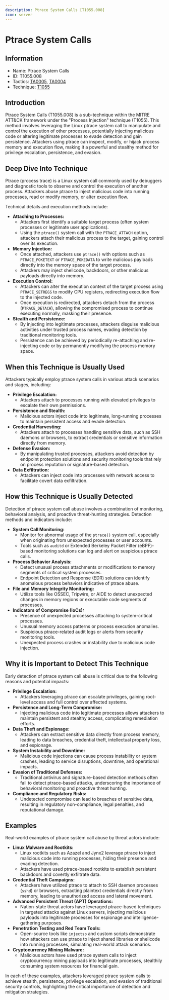 ```yaml
---
description: Ptrace System Calls [T1055.008]
icon: server
---
```


# Ptrace System Calls

## Information

* Name: Ptrace System Calls
* ID: T1055.008
* Tactics: [TA0005](../), [TA0004](../../ta0004/)
* Technique: [T1055](./)

## Introduction

Ptrace System Calls (T1055.008) is a sub-technique within the MITRE ATT\&CK framework under the "Process Injection" technique (T1055). This method involves leveraging the Linux ptrace system call to manipulate and control the execution of other processes, potentially injecting malicious code or altering legitimate processes to evade detection and gain persistence. Attackers using ptrace can inspect, modify, or hijack process memory and execution flow, making it a powerful and stealthy method for privilege escalation, persistence, and evasion.

## Deep Dive Into Technique

Ptrace (process trace) is a Linux system call commonly used by debuggers and diagnostic tools to observe and control the execution of another process. Attackers abuse ptrace to inject malicious code into running processes, read or modify memory, or alter execution flow.

Technical details and execution methods include:

* **Attaching to Processes:**
  * Attackers first identify a suitable target process (often system processes or legitimate user applications).
  * Using the `ptrace()` system call with the `PTRACE_ATTACH` option, attackers attach their malicious process to the target, gaining control over its execution.
* **Memory Injection:**
  * Once attached, attackers use `ptrace()` with options such as `PTRACE_POKETEXT` or `PTRACE_POKEDATA` to write malicious payloads directly into the memory space of the target process.
  * Attackers may inject shellcode, backdoors, or other malicious payloads directly into memory.
* **Execution Control:**
  * Attackers can alter the execution context of the target process using `PTRACE_SETREGS` to modify CPU registers, redirecting execution flow to the injected code.
  * Once execution is redirected, attackers detach from the process (`PTRACE_DETACH`), allowing the compromised process to continue executing normally, masking their presence.
* **Stealth and Persistence:**
  * By injecting into legitimate processes, attackers disguise malicious activities under trusted process names, evading detection by traditional monitoring tools.
  * Persistence can be achieved by periodically re-attaching and re-injecting code or by permanently modifying the process memory space.

## When this Technique is Usually Used

Attackers typically employ ptrace system calls in various attack scenarios and stages, including:

* **Privilege Escalation:**
  * Attackers attach to processes running with elevated privileges to escalate their own permissions.
* **Persistence and Stealth:**
  * Malicious actors inject code into legitimate, long-running processes to maintain persistent access and evade detection.
* **Credential Harvesting:**
  * Attackers attach to processes handling sensitive data, such as SSH daemons or browsers, to extract credentials or sensitive information directly from memory.
* **Defense Evasion:**
  * By manipulating trusted processes, attackers avoid detection by endpoint protection solutions and security monitoring tools that rely on process reputation or signature-based detection.
* **Data Exfiltration:**
  * Attackers can inject code into processes with network access to facilitate covert data exfiltration.

## How this Technique is Usually Detected

Detection of ptrace system call abuse involves a combination of monitoring, behavioral analysis, and proactive threat-hunting strategies. Detection methods and indicators include:

* **System Call Monitoring:**
  * Monitor for abnormal usage of the `ptrace()` system call, especially when originating from unexpected processes or user accounts.
  * Tools such as `auditd` or Extended Berkeley Packet Filter (eBPF)-based monitoring solutions can log and alert on suspicious ptrace calls.
* **Process Behavior Analysis:**
  * Detect unusual process attachments or modifications to memory segments of critical system processes.
  * Endpoint Detection and Response (EDR) solutions can identify anomalous process behaviors indicative of ptrace abuse.
* **File and Memory Integrity Monitoring:**
  * Utilize tools like OSSEC, Tripwire, or AIDE to detect unexpected changes in memory regions or executable code segments of processes.
* **Indicators of Compromise (IoCs):**
  * Presence of unexpected processes attaching to system-critical processes.
  * Unusual memory access patterns or process execution anomalies.
  * Suspicious ptrace-related audit logs or alerts from security monitoring tools.
  * Unexpected process crashes or instability due to malicious code injection.

## Why it is Important to Detect This Technique

Early detection of ptrace system call abuse is critical due to the following reasons and potential impacts:

* **Privilege Escalation:**
  * Attackers leveraging ptrace can escalate privileges, gaining root-level access and full control over affected systems.
* **Persistence and Long-Term Compromise:**
  * Injecting malicious code into legitimate processes allows attackers to maintain persistent and stealthy access, complicating remediation efforts.
* **Data Theft and Espionage:**
  * Attackers can extract sensitive data directly from process memory, leading to data breaches, credential theft, intellectual property loss, and espionage.
* **System Instability and Downtime:**
  * Malicious code injections can cause process instability or system crashes, leading to service disruptions, downtime, and operational impacts.
* **Evasion of Traditional Defenses:**
  * Traditional antivirus and signature-based detection methods often fail to detect ptrace-based attacks, underscoring the importance of behavioral monitoring and proactive threat hunting.
* **Compliance and Regulatory Risks:**
  * Undetected compromise can lead to breaches of sensitive data, resulting in regulatory non-compliance, legal penalties, and reputational damage.

## Examples

Real-world examples of ptrace system call abuse by threat actors include:

* **Linux Malware and Rootkits:**
  * Linux rootkits such as Azazel and Jynx2 leverage ptrace to inject malicious code into running processes, hiding their presence and evading detection.
  * Attackers have used ptrace-based rootkits to establish persistent backdoors and covertly exfiltrate data.
* **Credential Theft Campaigns:**
  * Attackers have utilized ptrace to attach to SSH daemon processes (`sshd`) or browsers, extracting plaintext credentials directly from memory, leading to unauthorized access and lateral movement.
* **Advanced Persistent Threat (APT) Operations:**
  * Nation-state threat actors have leveraged ptrace-based techniques in targeted attacks against Linux servers, injecting malicious payloads into legitimate processes for espionage and intelligence-gathering purposes.
* **Penetration Testing and Red Team Tools:**
  * Open-source tools like `injectso` and custom scripts demonstrate how attackers can use ptrace to inject shared libraries or shellcode into running processes, simulating real-world attack scenarios.
* **Cryptocurrency Mining Malware:**
  * Malicious actors have used ptrace system calls to inject cryptocurrency mining payloads into legitimate processes, stealthily consuming system resources for financial gain.

In each of these examples, attackers leveraged ptrace system calls to achieve stealth, persistence, privilege escalation, and evasion of traditional security controls, highlighting the critical importance of detection and mitigation strategies.
